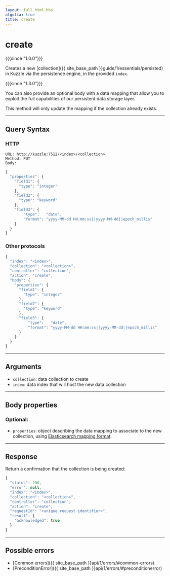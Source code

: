 ```yaml
---
layout: full.html.hbs
algolia: true
title: create
---
```


# create

{{{since "1.0.0"}}}

Creates a new [collection]({{ site_base_path }}guide/1/essentials/persisted) in Kuzzle via the persistence engine, in the provided `index`.  

{{{since "1.3.0"}}}

You can also provide an optional body with a data mapping that allow you to exploit the full capabilities of our persistent data storage layer.

This method will only update the mapping if the collection already exists.

---

## Query Syntax

### HTTP

```http
URL: http://kuzzle:7512/<index>/<collection>
Method: PUT  
Body:  
```

```js
{
  "properties": {
    "field1": { 
      "type": "integer"
    },
    "field2": {
      "type": "keyword"
    },
    "field3": {
        "type":   "date",
        "format": "yyyy-MM-dd HH:mm:ss||yyyy-MM-dd||epoch_millis"
    }
  }
}
```

### Other protocols


```js
{
  "index": "<index>",
  "collection": "<collection>",
  "controller": "collection",
  "action": "create",
  "body": {
    "properties": {
      "field1": { 
        "type": "integer"
      },
      "field2": {
        "type": "keyword"
      },
      "field3": {
          "type":   "date",
          "format": "yyyy-MM-dd HH:mm:ss||yyyy-MM-dd||epoch_millis"
      }
    }
  }
}
```

---

## Arguments

* `collection`: data collection to create
* `index`: data index that will host the new data collection

---

## Body properties

### Optional:

* `properties`: object describing the data mapping to associate to the new collection, using [Elasticsearch mapping format](https://www.elastic.co/guide/en/elasticsearch/reference/5.6/mapping.html).

---

## Response

Return a confirmation that the collection is being created:

```javascript
{
  "status": 200,
  "error": null,
  "index": "<index>",
  "collection": "<collection>",
  "controller": "collection",
  "action": "create",
  "requestId": "<unique request identifier>",
  "result": {
    "acknowledged": true
  }
}
```

---

## Possible errors

- [Common errors]({{ site_base_path }}api/1/errors/#common-errors)
- [PreconditionError]({{ site_base_path }}api/1/errors/#preconditionerror)
